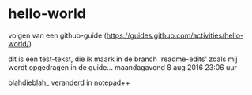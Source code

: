 # hello-world
volgen van een github-guide (https://guides.github.com/activities/hello-world/)

dit is een test-tekst, die ik maark in de branch 'readme-edits' zoals mij wordt opgedragen in de guide...
maandagavond 8 aug 2016 23:06 uur

blahdieblah_ veranderd in notepad++